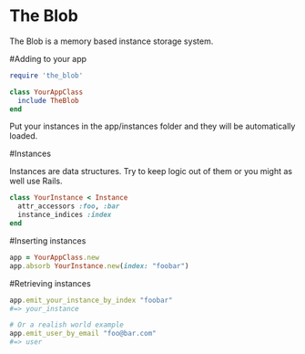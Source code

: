 The Blob
=====

The Blob is a memory based instance storage system.

#Adding to your app

```ruby
require 'the_blob'

class YourAppClass
  include TheBlob
end
```

Put your instances in the app/instances folder and they will be automatically loaded.

#Instances

Instances are data structures. Try to keep logic out of them or you might as well use Rails.

```ruby
class YourInstance < Instance
  attr_accessors :foo, :bar
  instance_indices :index
end
```

#Inserting instances

```ruby
app = YourAppClass.new
app.absorb YourInstance.new(index: "foobar")
```

#Retrieving instances

```ruby
app.emit_your_instance_by_index "foobar"
#=> your_instance

# Or a realish world example
app.emit_user_by_email "foo@bar.com"
#=> user
```
